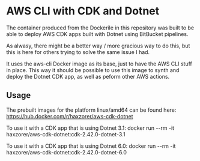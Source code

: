 # AWS CLI with CDK and Dotnet

The container produced from the Dockerile in this repository was built to be able to deploy AWS CDK apps built with Dotnet using BitBucket pipelines. 

As alwasy, there might be a better way / more gracious way to do this, but this is here for others trying to solve the same issue I had.

It uses the aws-cli Docker image as its base, just to have the AWS CLI stuff in place. This way it should be possible to use this image to synth and deploy the Dotnet CDK app, as well as peform other AWS actions.

## Usage

The prebuilt images for the platform linux/amd64 can be found here: https://hub.docker.com/r/haxzorer/aws-cdk-dotnet

To use it with a CDK app that is using Dotnet 3.1: docker run --rm -it haxzorer/aws-cdk-dotnet:cdk-2.42.0-dotnet-3.1

To use it with a CDK app that is using Dotnet 6.0: docker run --rm -it haxzorer/aws-cdk-dotnet:cdk-2.42.0-dotnet-6.0
